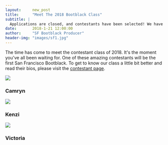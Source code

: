 ```yaml
---
layout:     new_post
title:      "Meet The 2018 Bootblack Class"
subtitle: |
  Applications are closed, and contestants have been selected! We have an amazing first class for San Francisco Bootblack!
date:       2018-1-21 12:00:00
author:     "SF Bootblack Producer"
header-img: "images/sf1.jpg"
---
```


<p>
The time has come to meet the contestant class of 2018. It's the moment you've all been waiting for. One of these amazing contestants will be the first San Francisco Bootblack. To get to know our class a little bit better and read their bios, please visit the <a href="/2018/contestants"> contestant page</a>.

</p>

<div class="row">
  <div class="col-4 text-center">
    <img class="img-fluid" src="{{site.data.2018.contestants.camryn.photo}}"/>
    <h3> Camryn </h3>
  </div>
  <div class="col-4 text-center">
    <img class="img-fluid" src="{{site.data.2018.contestants.kenzi.photo}}"/>
    <h3> Kenzi </h3>
  </div>
  <div class="col-4 text-center">
    <img class="img-fluid" src="{{site.data.2018.contestants.victoria.photo}}"/>
    <h3> Victoria </h3>
  </div>
</div>
